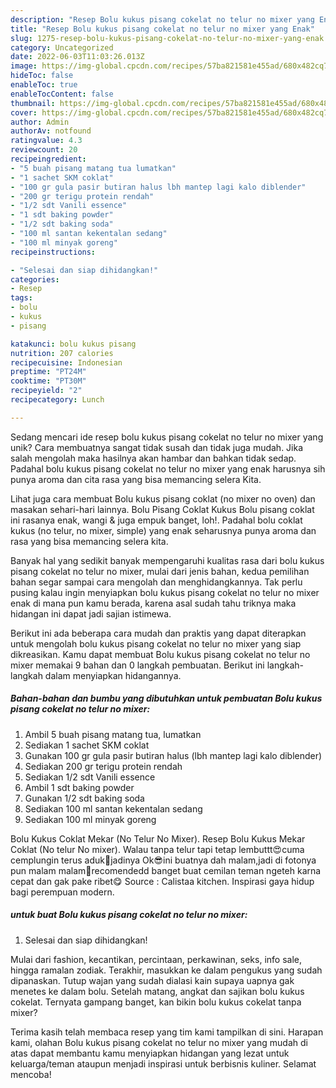 ```yaml
---
description: "Resep Bolu kukus pisang cokelat no telur no mixer yang Enak"
title: "Resep Bolu kukus pisang cokelat no telur no mixer yang Enak"
slug: 1275-resep-bolu-kukus-pisang-cokelat-no-telur-no-mixer-yang-enak
category: Uncategorized
date: 2022-06-03T11:03:26.013Z
image: https://img-global.cpcdn.com/recipes/57ba821581e455ad/680x482cq70/bolu-kukus-pisang-cokelat-no-telur-no-mixer-foto-resep-utama.jpg
hideToc: false
enableToc: true
enableTocContent: false
thumbnail: https://img-global.cpcdn.com/recipes/57ba821581e455ad/680x482cq70/bolu-kukus-pisang-cokelat-no-telur-no-mixer-foto-resep-utama.jpg
cover: https://img-global.cpcdn.com/recipes/57ba821581e455ad/680x482cq70/bolu-kukus-pisang-cokelat-no-telur-no-mixer-foto-resep-utama.jpg
author: Admin
authorAv: notfound
ratingvalue: 4.3
reviewcount: 20
recipeingredient:
- "5 buah pisang matang tua lumatkan"
- "1 sachet SKM coklat"
- "100 gr gula pasir butiran halus lbh mantep lagi kalo diblender"
- "200 gr terigu protein rendah"
- "1/2 sdt Vanili essence"
- "1 sdt baking powder"
- "1/2 sdt baking soda"
- "100 ml santan kekentalan sedang"
- "100 ml minyak goreng"
recipeinstructions:

- "Selesai dan siap dihidangkan!"
categories:
- Resep
tags:
- bolu
- kukus
- pisang

katakunci: bolu kukus pisang 
nutrition: 207 calories
recipecuisine: Indonesian
preptime: "PT24M"
cooktime: "PT30M"
recipeyield: "2"
recipecategory: Lunch

---
```





Sedang mencari ide resep bolu kukus pisang cokelat no telur no mixer yang unik? Cara membuatnya sangat tidak susah dan tidak juga mudah. Jika salah mengolah maka hasilnya akan hambar dan bahkan tidak sedap. Padahal bolu kukus pisang cokelat no telur no mixer yang enak harusnya sih punya aroma dan cita rasa yang bisa memancing selera Kita.





Lihat juga cara membuat Bolu kukus pisang coklat (no mixer no oven) dan masakan sehari-hari lainnya. Bolu Pisang Coklat Kukus Bolu pisang coklat ini rasanya enak, wangi &amp; juga empuk banget, loh!. Padahal bolu coklat kukus (no telur, no mixer, simple) yang enak seharusnya punya aroma dan rasa yang bisa memancing selera kita.

Banyak hal yang sedikit banyak mempengaruhi kualitas rasa dari bolu kukus pisang cokelat no telur no mixer, mulai dari jenis bahan, kedua pemilihan bahan segar sampai cara mengolah dan menghidangkannya. Tak perlu pusing kalau ingin menyiapkan bolu kukus pisang cokelat no telur no mixer enak di mana pun kamu berada, karena asal sudah tahu triknya maka hidangan ini dapat jadi sajian istimewa.






Berikut ini ada beberapa cara mudah dan praktis yang dapat diterapkan untuk mengolah bolu kukus pisang cokelat no telur no mixer yang siap dikreasikan. Kamu dapat membuat Bolu kukus pisang cokelat no telur no mixer memakai 9 bahan dan 0 langkah pembuatan. Berikut ini langkah-langkah dalam menyiapkan hidangannya.

<!--inarticleads1-->

##### Bahan-bahan dan bumbu yang dibutuhkan untuk pembuatan Bolu kukus pisang cokelat no telur no mixer:

1. Ambil 5 buah pisang matang tua, lumatkan
1. Sediakan 1 sachet SKM coklat
1. Gunakan 100 gr gula pasir butiran halus (lbh mantep lagi kalo diblender)
1. Sediakan 200 gr terigu protein rendah
1. Sediakan 1/2 sdt Vanili essence
1. Ambil 1 sdt baking powder
1. Gunakan 1/2 sdt baking soda
1. Sediakan 100 ml santan kekentalan sedang
1. Sediakan 100 ml minyak goreng


Bolu Kukus Coklat Mekar (No Telur No Mixer). Resep Bolu Kukus Mekar Coklat (No telur No mixer). Walau tanpa telur tapi tetap lembuttt😍cuma cemplungin terus aduk🙊jadinya Ok😎ini buatnya dah malam,jadi di fotonya pun malam malam🙈recomendedd banget buat cemilan teman ngeteh karna cepat dan gak pake ribet😋 Source : Calistaa kitchen. Inspirasi gaya hidup bagi perempuan modern. 

<!--inarticleads2-->

#####  untuk buat Bolu kukus pisang cokelat no telur no mixer:


1. Selesai dan siap dihidangkan!

Mulai dari fashion, kecantikan, percintaan, perkawinan, seks, info sale, hingga ramalan zodiak. Terakhir, masukkan ke dalam pengukus yang sudah dipanaskan. Tutup wajan yang sudah dialasi kain supaya uapnya gak menetes ke dalam bolu. Setelah matang, angkat dan sajikan bolu kukus cokelat. Ternyata gampang banget, kan bikin bolu kukus cokelat tanpa mixer? 

Terima kasih telah membaca resep yang tim kami tampilkan di sini. Harapan kami, olahan Bolu kukus pisang cokelat no telur no mixer yang mudah di atas dapat membantu kamu menyiapkan hidangan yang lezat untuk keluarga/teman ataupun menjadi inspirasi untuk berbisnis kuliner. Selamat mencoba!
